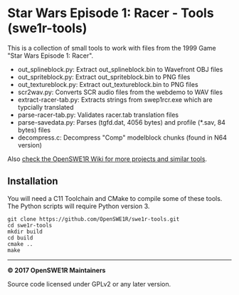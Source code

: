 # Star Wars Episode 1: Racer - Tools (swe1r-tools)

This is a collection of small tools to work with files from the 1999 Game "Star Wars Episode 1: Racer".

- out_splineblock.py: Extract out_splineblock.bin to Wavefront OBJ files
- out_spriteblock.py: Extract out_spriteblock.bin to PNG files
- out_textureblock.py: Extract out_textureblock.bin to PNG files
- scr2wav.py: Converts SCR audio files from the webdemo to WAV files
- extract-racer-tab.py: Extracts strings from swep1rcr.exe which are typcially translated
- parse-racer-tab.py: Validates racer.tab translation files
- parse-savedata.py: Parses (tgfd.dat, 4056 bytes) and profile (*.sav, 84 bytes) files
- decompress.c: Decompress "Comp" modelblock chunks (found in N64 version)

Also [check the OpenSWE1R Wiki for more projects and similar tools](https://github.com/OpenSWE1R/openswe1r/wiki/Useful-Resources).

## Installation

You will need a C11 Toolchain and CMake to compile some of these tools.
The Python scripts will require Python version 3.

```
git clone https://github.com/OpenSWE1R/swe1r-tools.git
cd swe1r-tools
mkdir build
cd build
cmake ..
make
```

---

**© 2017 OpenSWE1R Maintainers**

Source code licensed under GPLv2 or any later version.
